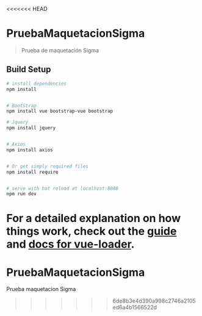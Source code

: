 <<<<<<< HEAD
# PruebaMaquetacionSigma

> Prueba de maquetación Sigma

## Build Setup

``` bash
# install dependencies
npm install


# BootStrap
npm install vue bootstrap-vue bootstrap

# Jquery
npm install jquery


# Axios
npm install axios


# Or get simply required files
npm install require


# serve with hot reload at localhost:8080
npm run dev

```

For a detailed explanation on how things work, check out the [guide](http://vuejs-templates.github.io/webpack/) and [docs for vue-loader](http://vuejs.github.io/vue-loader).
=======
# PruebaMaquetacionSigma
Prueba maquetacion Sigma
>>>>>>> 6de8b3e4d390a998c2746a2105ed6a4b1566522d
